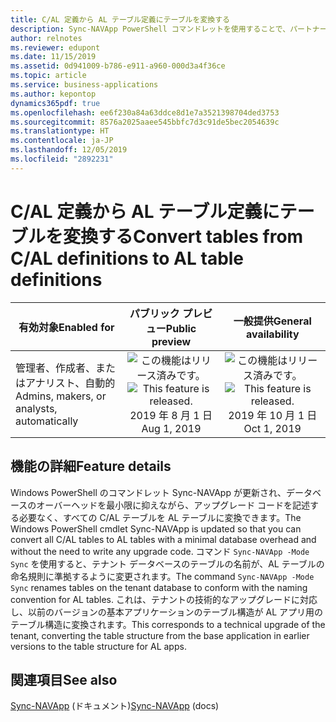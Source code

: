 ```yaml
---
title: C/AL 定義から AL テーブル定義にテーブルを変換する
description: Sync-NAVApp PowerShell コマンドレットを使用することで、パートナーは、データベースのオーバーヘッドを最小限に抑えながら、アップグレード コードを記述する必要なく、C/AL で定義されたデータベース内のすべてのテーブルを AL で定義されたテーブルに変換できます。
author: relnotes
ms.reviewer: edupont
ms.date: 11/15/2019
ms.assetid: 0d941009-b786-e911-a960-000d3a4f36ce
ms.topic: article
ms.service: business-applications
ms.author: kepontop
dynamics365pdf: true
ms.openlocfilehash: ee6f230a84a63ddce8d1e7a3521398704ded3753
ms.sourcegitcommit: 8576a2025aaee545bbfc7d3c91de5bec2054639c
ms.translationtype: HT
ms.contentlocale: ja-JP
ms.lasthandoff: 12/05/2019
ms.locfileid: "2892231"
---
```

# <a name="convert-tables-from-cal-definitions-to-al-table-definitions"></a><span data-ttu-id="41f62-103">C/AL 定義から AL テーブル定義にテーブルを変換する</span><span class="sxs-lookup"><span data-stu-id="41f62-103">Convert tables from C/AL definitions to AL table definitions</span></span>


| <span data-ttu-id="41f62-104">有効対象</span><span class="sxs-lookup"><span data-stu-id="41f62-104">Enabled for</span></span>    |  <span data-ttu-id="41f62-105">パブリック プレビュー</span><span class="sxs-lookup"><span data-stu-id="41f62-105">Public preview</span></span> | <span data-ttu-id="41f62-106">一般提供</span><span class="sxs-lookup"><span data-stu-id="41f62-106">General availability</span></span> | 
| ---------- | :----------: |:----------: |
|<span data-ttu-id="41f62-107">管理者、作成者、またはアナリスト、自動的</span><span class="sxs-lookup"><span data-stu-id="41f62-107">Admins, makers, or analysts, automatically</span></span>|<span data-ttu-id="41f62-108">![この機能はリリース済みです。](/dynamics365-release-plan/media/green-checkmark.png "この機能はリリース済みです。")</span><span class="sxs-lookup"><span data-stu-id="41f62-108">![This feature is released.](/dynamics365-release-plan/media/green-checkmark.png "This feature is released.")</span></span> <span data-ttu-id="41f62-109">2019 年 8 月 1 日</span><span class="sxs-lookup"><span data-stu-id="41f62-109">Aug 1, 2019</span></span>| <span data-ttu-id="41f62-110">![この機能はリリース済みです。](/dynamics365-release-plan/media/green-checkmark.png "この機能はリリース済みです。")</span><span class="sxs-lookup"><span data-stu-id="41f62-110">![This feature is released.](/dynamics365-release-plan/media/green-checkmark.png "This feature is released.")</span></span> <span data-ttu-id="41f62-111">2019 年 10 月 1 日</span><span class="sxs-lookup"><span data-stu-id="41f62-111">Oct 1, 2019</span></span>|






## <a name="feature-details"></a><span data-ttu-id="41f62-112">機能の詳細</span><span class="sxs-lookup"><span data-stu-id="41f62-112">Feature details</span></span>
<!--feature detail start -->
<span data-ttu-id="41f62-113">Windows PowerShell のコマンドレット Sync-NAVApp が更新され、データベースのオーバーヘッドを最小限に抑えながら、アップグレード コードを記述する必要なく、すべての C/AL テーブルを AL テーブルに変換できます。</span><span class="sxs-lookup"><span data-stu-id="41f62-113">The Windows PowerShell cmdlet Sync-NAVApp is updated so that you can convert all C/AL tables to AL tables with a minimal database overhead and without the need to write any upgrade code.</span></span> <span data-ttu-id="41f62-114">コマンド `Sync-NAVApp -Mode Sync` を使用すると、テナント データベースのテーブルの名前が、AL テーブルの命名規則に準拠するように変更されます。</span><span class="sxs-lookup"><span data-stu-id="41f62-114">The command `Sync-NAVApp -Mode Sync` renames tables on the tenant database to conform with the naming convention for AL tables.</span></span> <span data-ttu-id="41f62-115">これは、テナントの技術的なアップグレードに対応し、以前のバージョンの基本アプリケーションのテーブル構造が AL アプリ用のテーブル構造に変換されます。</span><span class="sxs-lookup"><span data-stu-id="41f62-115">This corresponds to a technical upgrade of the tenant, converting the table structure from the base application in earlier versions to the table structure for AL apps.</span></span>
<!--feature detail end -->










## <a name="see-also"></a><span data-ttu-id="41f62-116">関連項目</span><span class="sxs-lookup"><span data-stu-id="41f62-116">See also</span></span>

<span data-ttu-id="41f62-117">[Sync-NAVApp](https://docs.microsoft.com/powershell/module/microsoft.dynamics.nav.apps.management/sync-navapp?view=businesscentral-ps-15) (ドキュメント)</span><span class="sxs-lookup"><span data-stu-id="41f62-117">[Sync-NAVApp](https://docs.microsoft.com/powershell/module/microsoft.dynamics.nav.apps.management/sync-navapp?view=businesscentral-ps-15) (docs)</span></span>

